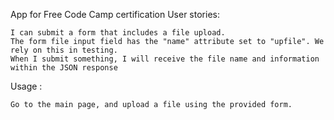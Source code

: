 App for Free Code Camp certification
User stories:

    I can submit a form that includes a file upload.
    The form file input field has the "name" attribute set to "upfile". We rely on this in testing.
    When I submit something, I will receive the file name and information within the JSON response

Usage :

    Go to the main page, and upload a file using the provided form.
